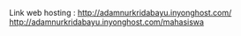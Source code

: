 
<p align="center">

Link web hosting :
    http://adamnurkridabayu.inyonghost.com/
    http://adamnurkridabayu.inyonghost.com/mahasiswa
</p>


